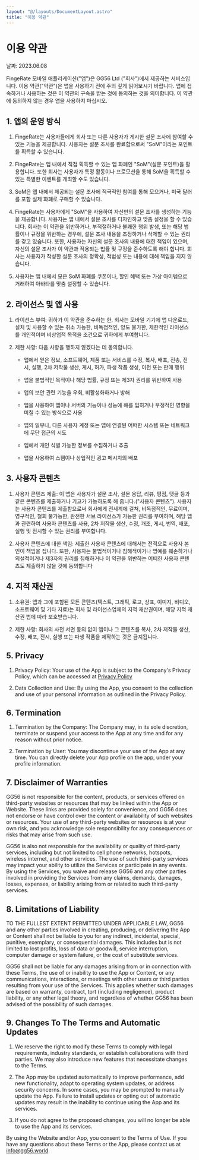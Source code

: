 ```yaml
---
layout: "@/layouts/DocumentLayout.astro"
title: "이용 약관"
---
```


# 이용 약관

날짜: <time datetime="2023-06-08">2023.06.08</time>

FingeRate 모바일 애플리케이션("앱")은 GG56 Ltd ("회사")에서 제공하는 서비스입니다. 이용 약관("약관")은 앱을 사용하기 전에 주의 깊게 읽어보시기 바랍니다. 앱에 접속하거나 사용하는 것은 이 약관의 구속을 받는 것에 동의하는 것을 의미합니다. 이 약관에 동의하지 않는 경우 앱을 사용하지 마십시오.

## 1. 앱의 운영 방식

1. FingeRate는 사용자들에게 회사 또는 다른 사용자가 게시한 설문 조사에 참여할 수 있는 기능을 제공합니다. 사용자는 설문 조사를 완료함으로써 "SoM"이라는 포인트를 획득할 수 있습니다.

1. FingeRate는 앱 내에서 직접 획득할 수 있는 앱 화폐인 "SoM"(설문 포인트)을 활용합니다. 또한 회사는 사용자가 특정 활동이나 프로모션을 통해 SoM을 획득할 수 있는 특별한 이벤트를 개최할 수도 있습니다.

1. SoM은 앱 내에서 제공되는 설문 조사에 적극적인 참여를 통해 모으거나, 미국 달러를 포함 실제 화폐로 구매할 수 있습니다.

1. FingeRate는 사용자에게 "SoM"을 사용하여 자신만의 설문 조사를 생성하는 기능을 제공합니다. 사용자는 앱 내에서 설문 조사를 디자인하고 맞춤 설정을 할 수 있습니다. 회사는 이 약관을 위반하거나, 부적절하거나 불쾌한 행위 발생, 또는 해당 법률이나 규정을 위반하는 경우에, 설문 조사 내용을 조정하거나 삭제할 수 있는 권리를 갖고 있습니다. 또한, 사용자는 자신의 설문 조사의 내용에 대한 책임이 있으며, 자신의 설문 조사가 이 약관과 적용되는 법률 및 규정을 준수하도록 해야 합니다. 회사는 사용자가 작성한 설문 조사의 정확성, 적법성 또는 내용에 대해 책임을 지지 않습니다.

1. 사용자는 앱 내에서 모은 SoM 화폐를 쿠폰이나, 할인 혜택 또는 가상 아이템으로 거래하여 아바타를 맞춤 설정할 수 있습니다.

## 2. 라이선스 및 앱 사용

1. 라이선스 부여: 귀하가 이 약관을 준수하는 한, 회사는 모바일 기기에 앱 다운로드, 설치 및 사용할 수 있는 취소 가능한, 비독점적인, 양도 불가한, 제한적인 라이선스를 개인적이며 비상업적 목적을 조건으로 귀하에게 부여합니다.

2. 제한 사항: 다음 사항을 행하지 않겠다는 데 동의합니다.

   - 앱에서 얻은 정보, 소프트웨어, 제품 또는 서비스를 수정, 복사, 배포, 전송, 전시, 실행, 2차 저작물 생산, 게시, 허가, 파생 작품 생성, 이전 또는 판매 행위

   - 앱을 불법적인 목적이나 해당 법률, 규정 또는 제3자 권리를 위반하여 사용

   - 앱의 보안 관련 기능을 우회, 비활성화하거나 방해

   - 앱을 사용하여 앱이나 서버의 기능이나 성능에 해를 입히거나 부정적인 영향을 미칠 수 있는 방식으로 사용

   - 앱의 일부나, 다른 사용자 계정 또는 앱에 연결된 어떠한 시스템 또는 네트워크에 무단 접근의 시도

   - 앱에서 개인 식별 가능한 정보를 수집하거나 추출

   - 앱을 사용하여 스팸이나 상업적인 광고 메시지의 배포

## 3. 사용자 콘텐츠

1. 사용자 콘텐츠 제출: 이 앱은 사용자가 설문 조사, 설문 응답, 리뷰, 평점, 댓글 등과 같은 콘텐츠를 제출하거나 기고가 가능하도록 해 줍니다.("사용자 콘텐츠"). 사용자는 사용자 콘텐츠를 제출함으로써 회사에게 전세계에 걸쳐, 비독점적인, 무료이며, 영구적인, 철회 불가능한, 완전한 서브 라이선스가 가능한 권리를 부여하며, 해당 앱과 관련하여 사용자 콘텐츠를 사용, 2차 저작물 생산, 수정, 개조, 게시, 번역, 배포, 실행 및 전시할 수 있는 권리를 부여합니다.

2. 사용자 콘텐츠에 대한 책임: 제출한 사용자 콘텐츠에 대해서는 전적으로 사용자 본인이 책임을 집니다. 또한, 사용자는 불법적이거나 침해적이거나 명예를 훼손하거나 외설적이거나 제3자의 권리를 침해하거나 이 약관을 위반하는 어떠한 사용자 콘텐츠도 제출하지 않을 것에 동의합니다

## 4. 지적 재산권

1. 소유권: 앱과 그에 포함된 모든 콘텐츠(텍스트, 그래픽, 로고, 상표, 이미지, 비디오, 소프트웨어 및 기타 자료)는 회사 및 라이선스업체의 지적 재산권이며, 해당 지적 재산권 법에 따라 보호받습니다.

2. 제한 사항: 회사의 사전 서면 동의 없이 앱이나 그 콘텐츠를 복사, 2차 저작물 생산, 수정, 배포, 전시, 실행 또는 파생 작품을 제작하는 것은 금지됩니다.

## 5. Privacy

1. Privacy Policy: Your use of the App is subject to the Company's Privacy Policy, which can be accessed at [Privacy Policy](/privacy-policy)

2. Data Collection and Use: By using the App, you consent to the collection and use of your personal information as outlined in the Privacy Policy.

## 6. Termination

1. Termination by the Company: The Company may, in its sole discretion, terminate or suspend your access to the App at any time and for any reason without prior notice.

2. Termination by User: You may discontinue your use of the App at any time. You can directly delete your App profile on the app, under your profile information.

## 7. Disclaimer of Warranties

GG56 is not responsible for the content, products, or services offered on third-party websites or resources that may be linked within the App or Website. These links are provided solely for convenience, and GG56 does not endorse or have control over the content or availability of such websites or resources. Your use of any third-party websites or resources is at your own risk, and you acknowledge sole responsibility for any consequences or risks that may arise from such use.

GG56 is also not responsible for the availability or quality of third-party services, including but not limited to cell phone networks, hotspots, wireless internet, and other services. The use of such third-party services may impact your ability to utilize the Services or participate in any events. By using the Services, you waive and release GG56 and any other parties involved in providing the Services from any claims, demands, damages, losses, expenses, or liability arising from or related to such third-party services.

## 8. Limitations of Liability

TO THE FULLEST EXTENT PERMITTED UNDER APPLICABLE LAW, GG56 and any other parties involved in creating, producing, or delivering the App or Content shall not be liable to you for any indirect, incidental, special, punitive, exemplary, or consequential damages. This includes but is not limited to lost profits, loss of data or goodwill, service interruption, computer damage or system failure, or the cost of substitute services.

GG56 shall not be liable for any damages arising from or in connection with these Terms, the use of or inability to use the App or Content, or any communications, interactions, or meetings with other users or third parties resulting from your use of the Services. This applies whether such damages are based on warranty, contract, tort (including negligence), product liability, or any other legal theory, and regardless of whether GG56 has been advised of the possibility of such damages.

## 9. Changes To The Terms and Automatic Updates

1. We reserve the right to modify these Terms to comply with legal requirements, industry standards, or establish collaborations with third parties. We may also introduce new features that necessitate changes to the Terms.

2. The App may be updated automatically to improve performance, add new functionality, adapt to operating system updates, or address security concerns. In some cases, you may be prompted to manually update the App. Failure to install updates or opting out of automatic updates may result in the inability to continue using the App and its services.

3. If you do not agree to the proposed changes, you will no longer be able to use the App and its services.

By using the Website and/or App, you consent to the Terms of Use. If you have any questions about these Terms or the App, please contact us at [info@gg56.world](mailto:info@gg56.world).
